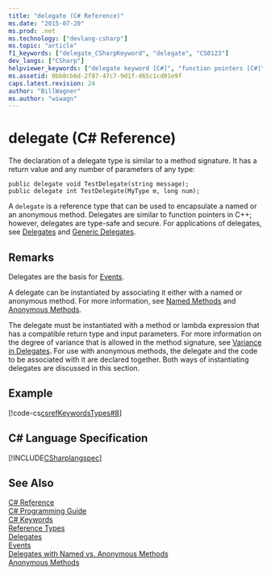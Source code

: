 ```yaml
---
title: "delegate (C# Reference)"
ms.date: "2015-07-20"
ms.prod: .net
ms.technology: ["devlang-csharp"]
ms.topic: "article"
f1_keywords: ["delegate_CSharpKeyword", "delegate", "CS0123"]
dev_langs: ["CSharp"]
helpviewer_keywords: ["delegate keyword [C#]", "function pointers [C#]"]
ms.assetid: 0bb8cb6d-2f87-47c7-9d1f-d65c1cd01e9f
caps.latest.revision: 24
author: "BillWagner"
ms.author: "wiwagn"
---
```

# delegate (C# Reference)
The declaration of a delegate type is similar to a method signature. It has a return value and any number of parameters of any type:  
  
```  
public delegate void TestDelegate(string message);  
public delegate int TestDelegate(MyType m, long num);  
```  
  
 A `delegate` is a reference type that can be used to encapsulate a named or an anonymous method. Delegates are similar to function pointers in C++; however, delegates are type-safe and secure. For applications of delegates, see [Delegates](../../../csharp/programming-guide/delegates/index.md) and [Generic Delegates](../../../csharp/programming-guide/generics/generic-delegates.md).  
  
## Remarks  
 Delegates are the basis for [Events](../../../csharp/programming-guide/events/index.md).  
  
 A delegate can be instantiated by associating it either with a named or anonymous method. For more information, see [Named Methods](../../../csharp/programming-guide/delegates/delegates-with-named-vs-anonymous-methods.md) and [Anonymous Methods](../../../csharp/programming-guide/statements-expressions-operators/anonymous-methods.md).  
  
 The delegate must be instantiated with a method or lambda expression that has a compatible return type and input parameters. For more information on the degree of variance that is allowed in the method signature, see [Variance in Delegates](http://msdn.microsoft.com/library/e3b98197-6c5b-4e55-9c6e-9739b60645ca). For use with anonymous methods, the delegate and the code to be associated with it are declared together. Both ways of instantiating delegates are discussed in this section.  
  
## Example  
 [!code-cs[csrefKeywordsTypes#8](../../../csharp/language-reference/keywords/codesnippet/CSharp/delegate_1.cs)]  
  
## C# Language Specification  
 [!INCLUDE[CSharplangspec](~/includes/csharplangspec-md.md)]  
  
## See Also  
 [C# Reference](../../../csharp/language-reference/index.md)   
 [C# Programming Guide](../../../csharp/programming-guide/index.md)   
 [C# Keywords](../../../csharp/language-reference/keywords/index.md)   
 [Reference Types](../../../csharp/language-reference/keywords/reference-types.md)   
 [Delegates](../../../csharp/programming-guide/delegates/index.md)   
 [Events](../../../csharp/programming-guide/events/index.md)   
 [Delegates with Named vs. Anonymous Methods](../../../csharp/programming-guide/delegates/delegates-with-named-vs-anonymous-methods.md)   
 [Anonymous Methods](../../../csharp/programming-guide/statements-expressions-operators/anonymous-methods.md)
